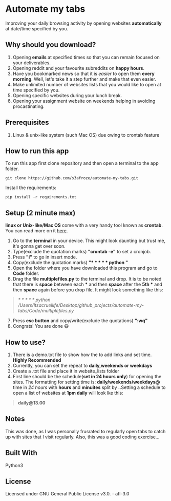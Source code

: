 # Automate my tabs

Improving your daily browsing activity by opening websites __automatically__ at date/time specified by you.

## Why should you download?
1. Opening __emails__ at specified times so that you can remain focused on your deliverables. 
2. Opening reddit and your favourite subreddits on __happy hours__.
3. Have you bookmarked news so that it is *easier* to open them __every morning__. Well, let's take it a step further and make that even easier.
4. Make unlimited number of websites lists that you would like to open at time specified by you.
5. Opening specific websites during your lunch break.
6. Opening your assignment website on weekends helping in avoiding procastinating.

## Prerequisites
1. Linux & unix-like system (such Mac OS) due owing to crontab feature


## How to run this app

To run this app first clone repository and then open a terminal to the app folder.

```
git clone https://github.com/s3afroze/automate-my-tabs.git
```

Install the requirements:

```
pip install -r requirements.txt
```

## Setup (2 minute max)
__linux or Unix-like/Mac OS__ come with a very handy tool known as __crontab__. You can read more on it [here](https://en.wikipedia.org/wiki/Cron).
1. Go to the __terminal__ in your device. This might look daunting but trust me, it's gonna get over soon.
2. Type(exclude the quotation marks) __"crontab -e"__ to set a cronjob.
3. Press __"i"__ to go in insert mode.
4. Copy(exclude the quotation marks) __"* * * * * python "__ 
5. Open the folder where you have downloaded this program and go to __Code__ folder.
6. Drag the file __multiplefiles.py__ to the terminal and drop. It is to be noted that there is __space__ between each __*__ and then __space__ after the __5th *__ and then __space__ again before you drop file. It might look something like this: 
> _* * * * * python /Users/Itsacruellife/Desktop/github_projects/automate-my-tabs/Code/multiplefiles.py_
7. Press __esc button__ and copy/write(exclude the quotations) __":wq"__ 
8. Congrats! You are done :smiley:

## How to use?
1. There is a demo.txt file to show how the to add links and set time. __Highly Recommended__
2. Currently, you can set the repeat to __daily,weekends or weekdays__
3. Create a .txt file and place it in website_lists folder
4. First line should be the schedule(__set in 24 hours only__) for opening the sites. The formatting for setting time is: __daily/weekends/weekdays@__ time in _24 hours_ with __hours__ and __minuites__ split by __.__.Setting a schedule to open a list of websites at __1pm daily__ will look lke this: 
> __daily@13.00__ 

## Notes
This was done, as I was personally frusrated to regularly open tabs to catch up with sites that I visit regularly. Also, this was a good coding exercise...

## Built With
Python3

## License
Licensed under GNU General Public License v3.0. - afl-3.0
